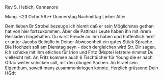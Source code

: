 Rev S. Hebich, Cannanore

 Mang. <23 Octbr 56>*
 Donnerstag Nachmittag
Lieber Alter

Dem lieben Br Strobel bezeuge ich hiemit daß er sein Möglichstes gethan hat von hier fortzukommen. Aber die Pattimar Leute haben ihn mit ihrem Reisladen hingehalten. Du wirst Freude an ihm haben und hoffentlich lernt er unter Jacobs Beihülfe in Deiner Abwesenheit ein gutes Stück Sprache. 
Die Hochzeit soll am Dienstag seyn - doch dergleichen wird Str. Dir sagen. Ich schicke mit ihm etliches für Irion und Fritz (Mspte) letztere nimmst Du vielleicht mit. An Fritz kommen auch 6 Tischtücher für Young die er nach Ottac weiter schicken soll, mit den übrigen Sachen. An Israel sein Eigenthum, soweit mans zusammenkriegen konnte.
 Herzlich grüssend
 Dein HGdt

